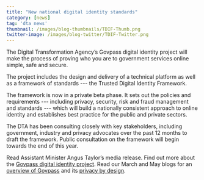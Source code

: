 ```yaml
---
title: "New national digital identity standards"
category: [news]
tag: 'dta news'
thumbnail: /images/blog-thumbnails/TDIF-Thumb.png
twitter-image: /images/blog-twitter/TDIF-Twitter.png
---
```


The Digital Transformation Agency’s Govpass digital identity project will make the process of proving who you are to government services online simple, safe and secure. 

The project includes the design and delivery of a technical platform as well as a framework of standards --- the Trusted Digital Identity Framework.

The framework is now in a private beta phase.  It sets out the policies and requirements --- including privacy, security, risk and fraud management and standards --- which will build a nationally consistent approach to online identity and establishes best practice for the public and private sectors. 

The DTA has been consulting closely with key stakeholders, including government, industry and privacy advocates over the past 12 months to draft the framework. Public consultation on the framework will begin towards the end of this year.

Read Assistant Minister Angus Taylor’s media release.
Find out more about the [Govpass digital identity project](https://www.dta.gov.au/what-we-do/platforms/govpass/).
Read our March and May blogs for an [overview of Govpass](https://www.dta.gov.au/blog/govpass/) and its [privacy by design](https://www.dta.gov.au/blog/govpass-privacy-by-design/).

